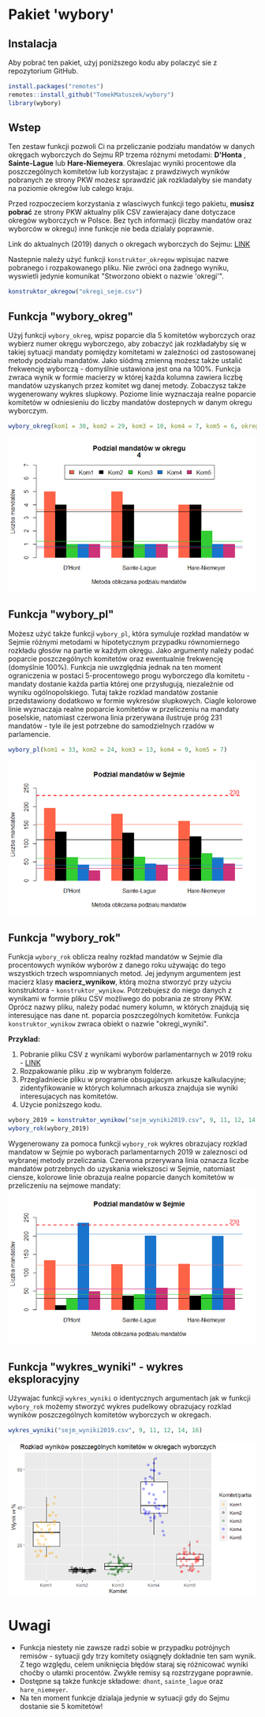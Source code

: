 # Pakiet 'wybory'

## Instalacja
Aby pobrać ten pakiet, użyj poniższego kodu aby polaczyć sie z repozytorium GitHub.

```r
install.packages("remotes")
remotes::install_github("TomekMatuszek/wybory")
library(wybory)
```

## Wstep
Ten zestaw funkcji pozwoli Ci na przeliczanie podziału mandatów w danych okręgach wyborczych do Sejmu RP trzema różnymi metodami: **D'Honta** , **Sainte-Lague** lub **Hare-Niemeyera**. Okreslajac wyniki procentowe dla poszczególnych komitetów lub korzystajac z prawdziwych wyników pobranych ze strony PKW możesz sprawdzić jak rozkladalyby sie mandaty na poziomie okregów lub calego kraju.

Przed rozpoczeciem korzystania z wlasciwych funkcji tego pakietu, **musisz pobrać** ze strony PKW aktualny plik CSV zawierajacy dane dotyczace okregów wyborczych w Polsce. Bez tych informacji (liczby mandatów oraz wyborców w okregu) inne funkcje nie beda dzialaly poprawnie.

Link do aktualnych (2019) danych o okregach wyborczych do Sejmu: [LINK](https://sejmsenat2019.pkw.gov.pl/sejmsenat2019/data/csv/okregi_sejm_csv.zip)

Nastepnie należy użyć funkcji `konstruktor_okregow` wpisujac nazwe pobranego i rozpakowanego pliku. Nie zwróci ona żadnego wyniku, wyswietli jedynie komunikat "Stworzono obiekt o nazwie 'okregi'".

```r
konstruktor_okregow("okregi_sejm.csv")
```

## Funkcja "wybory_okreg"
Użyj funkcji `wybory_okreg`, wpisz poparcie dla 5 komitetów wyborczych oraz wybierz numer okręgu wyborczego, aby zobaczyć jak rozkładałyby się w takiej sytuacji mandaty pomiędzy komitetami w zależności od zastosowanej metody podzialu mandatów. Jako siódmą zmienną możesz także ustalić frekwencję wyborczą - domyślnie ustawiona jest ona na 100%.
Funkcja zwraca wynik w formie macierzy w której każda kolumna zawiera liczbę mandatów uzyskanych przez komitet wg danej metody. Zobaczysz także wygenerowany wykres slupkowy. Poziome linie wyznaczaja realne poparcie komitetów w odniesieniu do liczby mandatów dostepnych w danym okregu wyborczym.

```r
wybory_okreg(kom1 = 30, kom2 = 29, kom3 = 10, kom4 = 7, kom5 = 6, okreg = 4)
```

![](wyboryokreg_wykres.png)

## Funkcja "wybory_pl"
Możesz użyć także funkcji `wybory_pl`, która symuluje rozkład mandatów w Sejmie różnymi metodami w hipotetycznym przypadku równomiernego rozkładu głosów na partie w każdym okręgu. Jako argumenty należy podać poparcie poszczególnych komitetów oraz ewentualnie frekwencję (domyślnie 100%). Funkcja nie uwzględnia jednak na ten moment ograniczenia w postaci 5-procentowego progu wyborczego dla komitetu - mandaty dostanie każda partia której one przysługują, niezależnie od wyniku ogólnopolskiego. Tutaj także rozklad mandatów zostanie przedstawiony dodatkowo w formie wykresów slupkowych. Ciagle kolorowe linie wyznaczaja realne poparcie komitetów w przeliczeniu na mandaty poselskie, natomiast czerwona linia przerywana ilustruje próg 231 mandatów - tyle ile jest potrzebne do samodzielnych rzadów w parlamencie.

```r
wybory_pl(kom1 = 33, kom2 = 24, kom3 = 13, kom4 = 9, kom5 = 7)
```

![](wyborypl_wykres.png)

## Funkcja "wybory_rok"
Funkcja `wybory_rok` oblicza realny rozkład mandatów w Sejmie dla procentowych wyników wyborów z danego roku używając do tego wszystkich trzech wspomnianych metod. Jej jedynym argumentem jest macierz klasy **macierz_wynikow**, którą można stworzyć przy użyciu konstruktora - `konstruktor_wynikow`. Potrzebujesz do niego danych z wynikami w formie pliku CSV możliwego do pobrania ze strony PKW. Oprócz nazwy pliku, należy podać numery kolumn, w których znajdują się interesujące nas dane nt. poparcia poszczególnych komitetów.
Funkcja `konstruktor_wynikow` zwraca obiekt o nazwie "okregi_wyniki".

**Przyklad:** 
1. Pobranie pliku CSV z wynikami wyborów parlamentarnych w 2019 roku - [LINK](https://sejmsenat2019.pkw.gov.pl/sejmsenat2019/data/csv/wyniki_gl_na_listy_po_okregach_sejm_csv.zip)
2. Rozpakowanie pliku .zip w wybranym folderze.
3. Przegladniecie pliku w programie obsugujacym arkusze kalkulacyjne; zidentyfikowanie w których kolumnach arkusza znajduja sie wyniki interesujacych nas komitetów.
4. Użycie poniższego kodu.

```r
wybory_2019 = konstruktor_wynikow("sejm_wyniki2019.csv", 9, 11, 12, 14, 16)
wybory_rok(wybory_2019)
```

Wygenerowany za pomoca funkcji `wybory_rok` wykres obrazujacy rozklad mandatow w Sejmie po wyborach parlamentarnych 2019 w zaleznosci od wybranej metody przeliczania. Czerwona przerywana linia oznacza liczbe mandatów potrzebnych do uzyskania wiekszosci w Sejmie, natomiast ciensze, kolorowe linie obrazuja realne poparcie danych komitetów w przeliczeniu na sejmowe mandaty:
![](wyboryrok_wykres.png)

## Funkcja "wykres_wyniki" - wykres eksploracyjny
Używajac funkcji `wykres_wyniki` o identycznych argumentach jak w funkcji `wybory_rok` możemy stworzyć wykres pudelkowy obrazujacy rozklad wyników poszczególnych komitetów wyborczych w okregach.

```r
wykres_wyniki("sejm_wyniki2019.csv", 9, 11, 12, 14, 16)
```

![](wykres.png)

# Uwagi
- Funkcja niestety nie zawsze radzi sobie w przypadku potrójnych remisów - sytuacji gdy trzy komitety osiągnęły dokładnie ten sam wynik. Z tego względu, celem uniknięcia błędów staraj się różnicować wyniki choćby o ułamki procentów. Zwykłe remisy są rozstrzygane poprawnie.
- Dostępne są także funkcje składowe: `dhont`, `sainte_lague` oraz `hare_niemeyer`.
- Na ten moment funkcje dzialaja jedynie w sytuacji gdy do Sejmu dostanie sie 5 komitetów!
